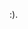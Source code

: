 :).
<!---
noixmod/noixmod is a ✨ special ✨ repository because its `README.md` (this file) appears on your GitHub profile.
You can click the Preview link to take a look at your changes.
--->
